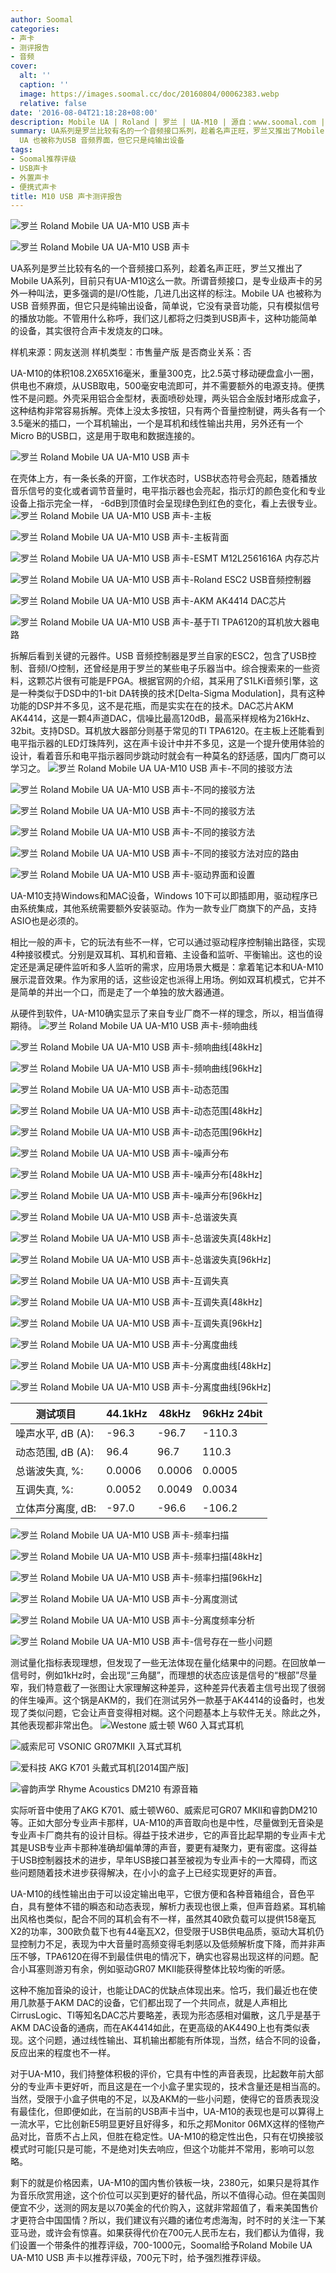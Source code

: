 ```yaml
---
author: Soomal
categories:
- 声卡
- 测评报告
- 音频
cover:
  alt: ''
  caption: ''
  image: https://images.soomal.cc/doc/20160804/00062383.webp
  relative: false
date: '2016-08-04T21:18:28+08:00'
description: Mobile UA | Roland | 罗兰 | UA-M10 | 源自：www.soomal.com | 版权：原创 |  平均/总评分：10.00/120
summary: UA系列是罗兰比较有名的一个音频接口系列，趁着名声正旺，罗兰又推出了Mobile UA系列，目前只有UA-M10这么一款。所谓音频接口，是专业级声卡的另外一种叫法，更多强调的是I/O性能，几进几出这样的标注。Mobile
  UA 也被称为USB 音频界面，但它只是纯输出设备
tags:
- Soomal推荐评级
- USB声卡
- 外置声卡
- 便携式声卡
title: M10 USB 声卡测评报告
---
```


![罗兰 Roland Mobile UA UA-M10 USB 声卡](https://images.soomal.cc/doc/20160726/00062164_01.webp)



![罗兰 Roland Mobile UA UA-M10 USB 声卡](https://images.soomal.cc/doc/20160726/00062155_01.webp)



UA系列是罗兰比较有名的一个音频接口系列，趁着名声正旺，罗兰又推出了Mobile UA系列，目前只有UA-M10这么一款。所谓音频接口，是专业级声卡的另外一种叫法，更多强调的是I/O性能，几进几出这样的标注。Mobile UA 也被称为USB 音频界面，但它只是纯输出设备，简单说，它没有录音功能，只有模拟信号的播放功能。不管用什么称呼，我们这儿都将之归类到USB声卡，这种功能简单的设备，其实很符合声卡发烧友的口味。


样机来源：网友送测
样机类型：市售量产版
是否商业关系：否

UA-M10的体积108.2X65X16毫米，重量300克，比2.5英寸移动硬盘盒小一圈，供电也不麻烦，从USB取电，500毫安电流即可，并不需要额外的电源支持。便携性不是问题。外壳采用铝合金型材，表面喷砂处理，两头铝合金版封堵形成盒子，这种结构非常容易拆解。壳体上没太多按钮，只有两个音量控制键，两头各有一个3.5毫米的插口，一个耳机输出，一个是耳机和线性输出共用，另外还有一个Micro B的USB口，这是用于取电和数据连接的。

![罗兰 Roland Mobile UA UA-M10 USB 声卡](https://images.soomal.cc/doc/20160803/00062347.webp)




在壳体上方，有一条长条的开窗，工作状态时，USB状态符号会亮起，随着播放音乐信号的变化或者调节音量时，电平指示器也会亮起，指示灯的颜色变化和专业设备上指示完全一样， -6dB到顶值时会呈现绿色到红色的变化，看上去很专业。
![罗兰 Roland Mobile UA UA-M10 USB 声卡-主板](https://images.soomal.cc/doc/20160803/00062341_01.webp)




![罗兰 Roland Mobile UA UA-M10 USB 声卡-主板背面](https://images.soomal.cc/doc/20160803/00062342_01.webp)




![罗兰 Roland Mobile UA UA-M10 USB 声卡-ESMT M12L2561616A 内存芯片](https://images.soomal.cc/doc/20160803/00062343_01.webp)




![罗兰 Roland Mobile UA UA-M10 USB 声卡-Roland ESC2 USB音频控制器](https://images.soomal.cc/doc/20160803/00062344_01.webp)




![罗兰 Roland Mobile UA UA-M10 USB 声卡-AKM AK4414 DAC芯片](https://images.soomal.cc/doc/20160803/00062345_01.webp)




![罗兰 Roland Mobile UA UA-M10 USB 声卡-基于TI TPA6120的耳机放大器电路](https://images.soomal.cc/doc/20160803/00062346_01.webp)




拆解后看到关键的元器件。USB 音频控制器是罗兰自家的ESC2，包含了USB控制、音频I/O控制，还曾经是用于罗兰的某些电子乐器当中。综合搜索来的一些资料，这颗芯片很有可能是FPGA。根据官网的介绍，其采用了S1LKi音频引擎，这是一种类似于DSD中的1-bit DA转换的技术[Delta-Sigma Modulation]，具有这种功能的DSP并不多见，这不是花瓶，而是实实在在的技术。DAC芯片AKM AK4414，这是一颗4声道DAC，信噪比最高120dB，最高采样规格为216kHz、32bit。支持DSD。耳机放大器部分则基于常见的TI TPA6120。在主板上还能看到电平指示器的LED灯珠阵列，这在声卡设计中并不多见，这是一个提升使用体验的设计，看着音乐和电平指示器同步跳动时就会有一种莫名的舒适感，国内厂商可以学习之。
![罗兰 Roland Mobile UA UA-M10 USB 声卡-不同的接驳方法](https://images.soomal.cc/doc/20160803/00062348_01.webp)




![罗兰 Roland Mobile UA UA-M10 USB 声卡-不同的接驳方法](https://images.soomal.cc/doc/20160803/00062349_01.webp)




![罗兰 Roland Mobile UA UA-M10 USB 声卡-不同的接驳方法](https://images.soomal.cc/doc/20160803/00062350_01.webp)




![罗兰 Roland Mobile UA UA-M10 USB 声卡-不同的接驳方法](https://images.soomal.cc/doc/20160803/00062351_01.webp)




![罗兰 Roland Mobile UA UA-M10 USB 声卡-不同的接驳方法对应的路由](https://images.soomal.cc/doc/20160803/00062352.webp)




![罗兰 Roland Mobile UA UA-M10 USB 声卡-驱动界面和设置](https://images.soomal.cc/doc/20160803/00062353.webp)




UA-M10支持Windows和MAC设备，Windows 10下可以即插即用，驱动程序已由系统集成，其他系统需要额外安装驱动。作为一款专业厂商旗下的产品，支持ASIO也是必须的。

相比一般的声卡，它的玩法有些不一样，它可以通过驱动程序控制输出路径，实现4种接驳模式。分别是双耳机、耳机和音箱、主设备和监听、平衡输出。这也的设定还是满足硬件监听和多人监听的需求，应用场景大概是：拿着笔记本和UA-M10展示混音效果。作为家用的话，这些设定也派得上用场。例如双耳机模式，它并不是简单的并出一个口，而是走了一个单独的放大器通道。

从硬件到软件，UA-M10确实显示了来自专业厂商不一样的理念，所以，相当值得期待。
![罗兰 Roland Mobile UA UA-M10 USB 声卡-频响曲线](https://images.soomal.cc/doc/20160803/00062354_01.webp)




![罗兰 Roland Mobile UA UA-M10 USB 声卡-频响曲线[48kHz]](https://images.soomal.cc/doc/20160803/00062355_01.webp)




![罗兰 Roland Mobile UA UA-M10 USB 声卡-频响曲线[96kHz]](https://images.soomal.cc/doc/20160803/00062356_01.webp)




![罗兰 Roland Mobile UA UA-M10 USB 声卡-动态范围](https://images.soomal.cc/doc/20160803/00062357_01.webp)




![罗兰 Roland Mobile UA UA-M10 USB 声卡-动态范围[48kHz]](https://images.soomal.cc/doc/20160803/00062358_01.webp)




![罗兰 Roland Mobile UA UA-M10 USB 声卡-动态范围[96kHz]](https://images.soomal.cc/doc/20160803/00062359_01.webp)




![罗兰 Roland Mobile UA UA-M10 USB 声卡-噪声分布](https://images.soomal.cc/doc/20160803/00062360_01.webp)




![罗兰 Roland Mobile UA UA-M10 USB 声卡-噪声分布[48kHz]](https://images.soomal.cc/doc/20160803/00062361_01.webp)




![罗兰 Roland Mobile UA UA-M10 USB 声卡-噪声分布[96kHz]](https://images.soomal.cc/doc/20160803/00062362_01.webp)




![罗兰 Roland Mobile UA UA-M10 USB 声卡-总谐波失真](https://images.soomal.cc/doc/20160803/00062363_01.webp)




![罗兰 Roland Mobile UA UA-M10 USB 声卡-总谐波失真[48kHz]](https://images.soomal.cc/doc/20160803/00062364_01.webp)




![罗兰 Roland Mobile UA UA-M10 USB 声卡-总谐波失真[96kHz]](https://images.soomal.cc/doc/20160803/00062365_01.webp)




![罗兰 Roland Mobile UA UA-M10 USB 声卡-互调失真](https://images.soomal.cc/doc/20160803/00062366_01.webp)




![罗兰 Roland Mobile UA UA-M10 USB 声卡-互调失真[48kHz]](https://images.soomal.cc/doc/20160803/00062367_01.webp)




![罗兰 Roland Mobile UA UA-M10 USB 声卡-互调失真[96kHz]](https://images.soomal.cc/doc/20160803/00062368_01.webp)




![罗兰 Roland Mobile UA UA-M10 USB 声卡-分离度曲线](https://images.soomal.cc/doc/20160803/00062369_01.webp)




![罗兰 Roland Mobile UA UA-M10 USB 声卡-分离度曲线[48kHz]](https://images.soomal.cc/doc/20160803/00062370_01.webp)




![罗兰 Roland Mobile UA UA-M10 USB 声卡-分离度曲线[96kHz]](https://images.soomal.cc/doc/20160803/00062371_01.webp)




| 测试项目 | 44.1kHz | 48kHz | 96kHz 24bit |
| --- | --- | --- | --- |
| 噪声水平, dB (A): | -96.3 | -96.7 | -110.3 |
| 动态范围, dB (A): | 96.4 | 96.7 | 110.3 |
| 总谐波失真, %: | 0.0006 | 0.0006 | 0.0005 |
| 互调失真, %: | 0.0052 | 0.0049 | 0.0034 |
| 立体声分离度, dB: | -97.0 | -96.6 | -106.2 |


![罗兰 Roland Mobile UA UA-M10 USB 声卡-频率扫描](https://images.soomal.cc/doc/20160803/00062372_01.webp)




![罗兰 Roland Mobile UA UA-M10 USB 声卡-频率扫描[48kHz]](https://images.soomal.cc/doc/20160803/00062373_01.webp)




![罗兰 Roland Mobile UA UA-M10 USB 声卡-频率扫描[96kHz]](https://images.soomal.cc/doc/20160803/00062374_01.webp)




![罗兰 Roland Mobile UA UA-M10 USB 声卡-分离度测试](https://images.soomal.cc/doc/20160803/00062375_01.webp)




![罗兰 Roland Mobile UA UA-M10 USB 声卡-分离度频率分析](https://images.soomal.cc/doc/20160803/00062376_01.webp)




![罗兰 Roland Mobile UA UA-M10 USB 声卡-信号存在一些小问题](https://images.soomal.cc/doc/20160803/00062377.webp)




测试量化指标表现理想，但发现了一些无法体现在量化结果中的问题。在回放单一信号时，例如1kHz时，会出现“三角腿”，而理想的状态应该是信号的“根部”尽量窄，我们特意截了一张图让大家理解这种差异，这种差异代表着主信号出现了很弱的伴生噪声。这个锅是AKM的，我们在测试另外一款基于AK4414的设备时，也发现了类似问题，它会让声音变得相对糊。这个问题基本上与软件无关。除此之外，其他表现都非常出色。
![Westone 威士顿 W60 入耳式耳机](https://images.soomal.cc/doc/20150316/00049751_01.webp)




![威索尼可 VSONIC GR07MKII 入耳式耳机](https://images.soomal.cc/doc/20120629/00020697_01.webp)




![爱科技 AKG K701 头戴式耳机[2014国产版]](https://images.soomal.cc/doc/20150304/00049464_01.webp)




![睿韵声学 Rhyme Acoustics DM210 有源音箱](https://images.soomal.cc/doc/20110820/00012848_01.webp)




实际听音中使用了AKG K701、威士顿W60、威索尼可GR07 MKII和睿韵DM210等。正如大部分专业声卡那样，UA-M10的声音取向也是中性，尽量做到无音染是专业声卡厂商共有的设计目标。得益于技术进步，它的声音比起早期的专业声卡尤其是USB专业声卡那种准确却偏单薄的声音，要更有凝聚力，更有密度。这得益于USB控制器技术的进步，早年USB接口甚至被视为专业声卡的一大障碍，而这些问题随着技术进步获得解决，在小小的盒子上已经实现更好的声音。

UA-M10的线性输出由于可以设定输出电平，它很方便和各种音箱组合，音色平白，具有整体不错的瞬态和动态表现，解析力表现也很上乘，但声音趋紧。耳机输出风格也类似，配合不同的耳机会有不一样，虽然其40欧负载可以提供158毫瓦X2的功率，300欧负载下也有44毫瓦X2，但受限于USB供电品质，驱动大耳机仍显控制力不足，表现为中大音量时高频变得毛刺感以及低频解析度下降，而并非声压不够，TPA6120在得不到最佳供电的情况下，确实也容易出现这样的问题。配合小耳塞则游刃有余，例如驱动GR07 MKII能获得整体比较均衡的听感。

这种不施加音染的设计，也能让DAC的优缺点体现出来。恰巧，我们最近也在使用几款基于AKM DAC的设备，它们都出现了一个共同点，就是人声相比CirrusLogic、TI等知名DAC芯片要略差，表现为形态感相对偏散，这几乎是基于AKM DAC设备的通病，而在AK4414如此，在更高级的AK4490上也有类似表现。这个问题，通过线性输出、耳机输出都能有所体现，当然，结合不同的设备，反应出来的程度也不一样。

对于UA-M10，我们持整体积极的评价，它具有中性的声音表现，比起数年前大部分的专业声卡更好听，而且这是在一个小盒子里实现的，技术含量还是相当高的。当然，受限于小盒子供电的不足，以及AKM的一些小问题，使得它的音质表现没有最佳化，但即便如此，在当前的USB声卡当中，UA-M10的表现也是可以算得上一流水平，它比创新E5明显更好且好得多，和乐之邦Monitor 06MX这样的怪物产品对比，音质不占上风，但胜在稳定性。UA-M10的稳定性出色，只有在切换接驳模式时可能[只是可能，不是绝对]失去响应，但这个功能并不常用，影响可以忽略。

剩下的就是价格因素，UA-M10的国内售价铁板一块，2380元，如果只是将其作为音乐欣赏用途，这个价位可以买到更好的替代品，所以不值得心动。但在美国则便宜不少，送测的网友是以70美金的代价购入，这就非常超值了，看来美国售价才更符合中国国情？所以，我们建议有兴趣的诸位考虑海淘，时不时的关注一下某亚马逊，或许会有惊喜。如果获得代价在700元人民币左右，我们都认为值得，我们设置一个带条件的推荐评级，700-1000元，Soomal给予Roland Mobile UA UA-M10 USB 声卡以推荐评级，700元下时，给予强烈推荐评级。